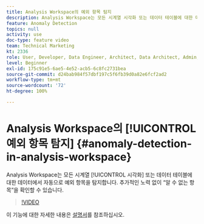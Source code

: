 ```yaml
---
title: Analysis Workspace의 예외 항목 탐지
description: Analysis Workspace는 모든 시계열 시각화 또는 데이터 테이블에 대한 데이터에서 자동으로 예외 항목을 탐지합니다. 추가적인 노력 없이 “알 수 없는 항목”을 확인할 수 있습니다.
feature: Anomaly Detection
topics: null
activity: use
doc-type: feature video
team: Technical Marketing
kt: 2336
role: User, Developer, Data Engineer, Architect, Data Architect, Admin, Leader
level: Beginner
exl-id: 175c91e5-6ae5-4e52-acb5-6c8fc2731bea
source-git-commit: d24bab984f57dbf197c5f6fb39d0a82e6fcf2ad2
workflow-type: tm+mt
source-wordcount: '72'
ht-degree: 100%

---
```


# Analysis Workspace의 [!UICONTROL 예외 항목 탐지] {#anomaly-detection-in-analysis-workspace}

Analysis Workspace는 모든 시계열 [!UICONTROL 시각화] 또는 데이터 테이블에 대한 데이터에서 자동으로 예외 항목을 탐지합니다. 추가적인 노력 없이 “알 수 없는 항목”을 확인할 수 있습니다.

>[!VIDEO](https://video.tv.adobe.com/v/25444/?quality=12&learn=on)

이 기능에 대한 자세한 내용은 [설명서](https://experienceleague.adobe.com/docs/analytics/analyze/analysis-workspace/virtual-analyst/anomaly-detection/anomaly-detection.html?lang=ko)를 참조하십시오.

